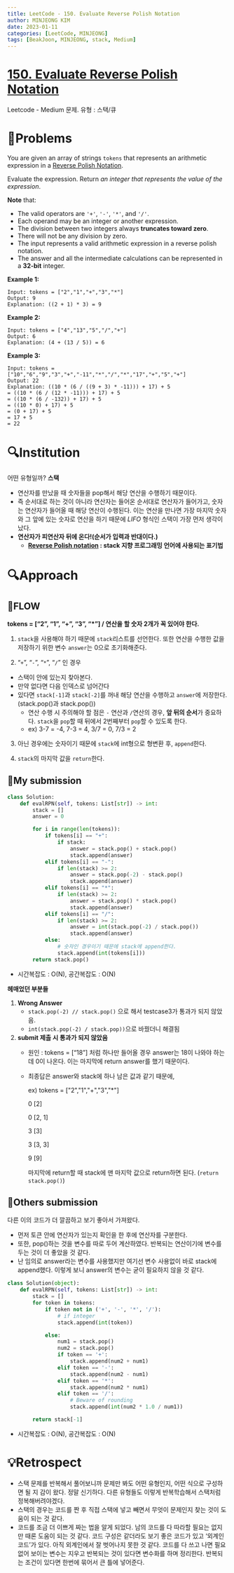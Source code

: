 ```yaml
---
title: LeetCode - 150. Evaluate Reverse Polish Notation
author: MINJEONG KIM
date: 2023-01-11
categories: [LeetCode, MINJEONG]
tags: [BeakJoon, MINJEONG, stack, Medium]
---
```


# **[150. Evaluate Reverse Polish Notation](https://leetcode.com/problems/evaluate-reverse-polish-notation/)**
Leetcode - Medium 문제.
유형 : 스택/큐

# 📖Problems

You are given an array of strings `tokens` that represents an arithmetic expression in a [Reverse Polish Notation](http://en.wikipedia.org/wiki/Reverse_Polish_notation).

Evaluate the expression. Return *an integer that represents the value of the expression*.

**Note** that:

- The valid operators are `'+'`, `'-'`, `'*'`, and `'/'`.
- Each operand may be an integer or another expression.
- The division between two integers always **truncates toward zero**.
- There will not be any division by zero.
- The input represents a valid arithmetic expression in a reverse polish notation.
- The answer and all the intermediate calculations can be represented in a **32-bit** integer.

**Example 1:**

```
Input: tokens = ["2","1","+","3","*"]
Output: 9
Explanation: ((2 + 1) * 3) = 9

```

**Example 2:**

```
Input: tokens = ["4","13","5","/","+"]
Output: 6
Explanation: (4 + (13 / 5)) = 6

```

**Example 3:**

```
Input: tokens = ["10","6","9","3","+","-11","*","/","*","17","+","5","+"]
Output: 22
Explanation: ((10 * (6 / ((9 + 3) * -11))) + 17) + 5
= ((10 * (6 / (12 * -11))) + 17) + 5
= ((10 * (6 / -132)) + 17) + 5
= ((10 * 0) + 17) + 5
= (0 + 17) + 5
= 17 + 5
= 22
```

# 🔍Institution

어떤 유형일까? **스택**

- 연산자를 만났을 때 숫자들을 pop해서 해당 연산을 수행하기 때문이다.
- 즉 순서대로 하는 것이 아니라 연산자는 들어온 순서대로 연산자가 들어가고, 숫자는 연산자가 들어올 때 해당 연산이 수행된다. 이는 연산을 만나면 가장 마지막 숫자와 그 앞에 있는 숫자로 연산을 하기 때문에 *LIFO* 형식인 스택이 가장 먼저 생각이 났다.
- **연산자가 피연산자 뒤에 온다!(순서가 입력과 반대이다.)**
    - **[Reverse Polish notation](https://ko.wikipedia.org/wiki/%EC%97%AD%ED%8F%B4%EB%9E%80%EB%93%9C_%ED%91%9C%EA%B8%B0%EB%B2%95) : stack 지향 프로그래밍 언어에 사용되는 표기법**

# 🔍Approach

## 🚩**FLOW**

**tokens = [“2”, “1”, “+”, “3”, “*”] / 연산을 할 숫자 2개가 꼭 있어야 한다.**

1. `stack`을 사용해야 하기 때문에 `stack`리스트를 선언한다. 또한 연산을 수행한 값을 저장하기 위한 변수 `answer`는 0으로 초기화해준다.

2. “`+`”, “`-`”, “`*`”, “`/`” 인 경우

- 스택이 안에 있는지 찾아본다.
- 만약 없다면 다음 인덱스로 넘어간다
- 있다면 `stack[-1]`과 `stack[-2]`를 꺼내 해당 연산을 수행하고 `answer`에 저장한다. (stack.pop()과 stack.pop())
    - 연산 수행 시 주의해야 할 점은 `-` 연산과 `/`연산의 경우, **앞 뒤의 순서**가 중요하다. `stack`을 `pop`할 때 뒤에서 2번째부터 `pop`할 수 있도록 한다.
    - ex) 3-7 = -4, 7-3 = 4, 3/7 = 0, 7/3 = 2

3. 아닌 경우에는 숫자이기 때문에 `stack`에 int형으로 형변환 후, `append`한다.

4. `stack`의 마지막 값을 `return`한다.

## 🚩My submission

```python
class Solution:
    def evalRPN(self, tokens: List[str]) -> int:
        stack = []
        answer = 0

        for i in range(len(tokens)):
            if tokens[i] == "+":
                if stack:
                    answer = stack.pop() + stack.pop()
                    stack.append(answer)
            elif tokens[i] == "-":
                if len(stack) >= 2:
                    answer = stack.pop(-2) - stack.pop()
                    stack.append(answer)
            elif tokens[i] == "*":
                if len(stack) >= 2:
                    answer = stack.pop() * stack.pop()
                    stack.append(answer)
            elif tokens[i] == "/":
                if len(stack) >= 2:
                    answer = int(stack.pop(-2) / stack.pop())
                    stack.append(answer)
            else:
                # 숫자인 경우이기 때문에 stack에 append한다.
                stack.append(int(tokens[i]))
        return stack.pop()
```

- 시간복잡도 : O(N), 공간복잡도 : O(N)

**헤매었던 부분들**

1. **Wrong Answer**
    - `stack.pop(-2) // stack.pop()` 으로 해서 testcase3가 통과가 되지 않았음.
    - `int(stack.pop(-2) / stack.pop))`으로 바꿨더니 해결됨
2. **submit 제출 시 통과가 되지 않았음**
    - 원인 : tokens = [“18”] 처럼 하나만 들어올 경우 answer는 18이 나와야 하는데 0이 나온다. 이는 마지막에 return answer를 했기 때문이다.
    - 최종답은 answer와 stack에 하나 남은 값과 같기 때문에,
        
        ex) tokens = ["2","1","+","3","*"]
        
        0 [2]
        
        0 [2, 1]
        
        3 [3]
        
        3 [3, 3]
        
        9 [9]
        
        마지막에 return할 때 stack에 맨 마지막 값으로 return하면 된다. (`return stack.pop()`)
        

## 🚩Others submission

다른 이의 코드가 더 깔끔하고 보기 좋아서 가져왔다.

- 먼저 토큰 안에 연산자가 있는지 확인을 한 후에 연산자를 구분한다.
- 또한, pop()하는 것을 변수를 따로 두어 계산하였다. 반복되는 연산이기에 변수를 두는 것이 더 좋았을 것 같다.
- 난 임의로 answer라는 변수를 사용했지만 여기선 변수 사용없이 바로 stack에 append했다. 이렇게 보니 answer의 변수는 굳이 필요하지 않을 것 같다.

```python
class Solution(object):
    def evalRPN(self, tokens: List[str]) -> int:
        stack = []
        for token in tokens:
            if token not in ('+', '-', '*', '/'):
                # if integer
                stack.append(int(token))

            else:
                num1 = stack.pop()
                num2 = stack.pop()
                if token == '+':
                    stack.append(num2 + num1)
                elif token == '-':
                    stack.append(num2 - num1)
                elif token == '*':
                    stack.append(num2 * num1)
                elif token == '/':
                    # Beware of rounding
                    stack.append(int(num2 * 1.0 / num1))

        return stack[-1]
```

- 시간복잡도 : O(N), 공간복잡도 : O(N)

# 💡Retrospect

- 스택 문제를 반복해서 풀어보니까 문제만 봐도 어떤 유형인지, 어떤 식으로 구성하면 될 지 감이 왔다. 정말 신기하다. 다른 유형들도 이렇게 반복학습해서 스택처럼 정복해버려야겠다.
- 스택의 경우는 코드를 짠 후 직접 스택에 넣고 빼면서 무엇이 문제인지 찾는 것이 도움이 되는 것 같다.
- 코드를 조금 더 이쁘게 짜는 법을 알게 되었다. 남의 코드를 다 따라할 필요는 없지만 때론 도움이 되는 것 같다. 코드 구성은 같더라도 보기 좋은 코드가 있고 ‘외계인 코드’가 있다. 아직 외계인에서 잘 벗어나지 못한 것 같다. 코드를 다 쓰고 나면 필요없어 보이는 변수는 지우고 반복되는 것이 있다면 변수화를 하며 정리한다. 반복되는 조건이 있다면 한번에 묶어서 큰 틀에 넣어준다.
